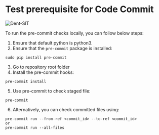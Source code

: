 # Test prerequisite for Code Commit

![Dent-SIT](../img/code_commit.png)

To run the pre-commit checks locally, you can follow below steps:
1. Ensure that default python is python3.
2. Ensure that the `pre-commit` package is installed:
```
sudo pip install pre-commit
```
3. Go to repository root folder
4. Install the pre-commit hooks:
```
pre-commit install
```
5. Use pre-commit to check staged file:
```
pre-commit
```
6. Alternatively, you can check committed files using:
```
pre-commit run --from-ref <commit_id> --to-ref <commit_id>
or
pre-commit run --all-files
```
